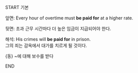 START
기본

앞면:
Every hour of overtime must **be paid for** at a higher rate.  

뒷면:
초과 근무 시간마다 더 높은 임금이 지급되어야 한다.

해석:
His crimes will **be paid for** in prison.  
그의 죄는 감옥에서 대가를 치르게 될 것이다.

{동} ~에 대해 보수를 받다
<!--ID: 1744879767530-->
END